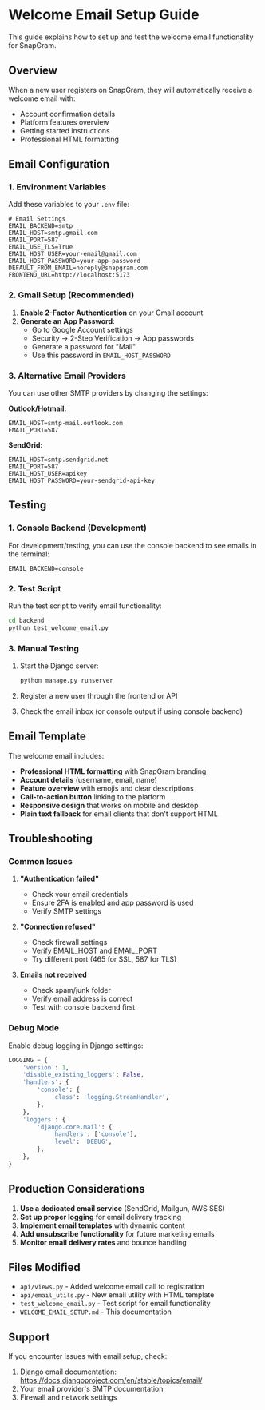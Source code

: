# Welcome Email Setup Guide

This guide explains how to set up and test the welcome email functionality for SnapGram.

## Overview

When a new user registers on SnapGram, they will automatically receive a welcome email with:
- Account confirmation details
- Platform features overview
- Getting started instructions
- Professional HTML formatting

## Email Configuration

### 1. Environment Variables

Add these variables to your `.env` file:

```env
# Email Settings
EMAIL_BACKEND=smtp
EMAIL_HOST=smtp.gmail.com
EMAIL_PORT=587
EMAIL_USE_TLS=True
EMAIL_HOST_USER=your-email@gmail.com
EMAIL_HOST_PASSWORD=your-app-password
DEFAULT_FROM_EMAIL=noreply@snapgram.com
FRONTEND_URL=http://localhost:5173
```

### 2. Gmail Setup (Recommended)

1. **Enable 2-Factor Authentication** on your Gmail account
2. **Generate an App Password**:
   - Go to Google Account settings
   - Security → 2-Step Verification → App passwords
   - Generate a password for "Mail"
   - Use this password in `EMAIL_HOST_PASSWORD`

### 3. Alternative Email Providers

You can use other SMTP providers by changing the settings:

**Outlook/Hotmail:**
```env
EMAIL_HOST=smtp-mail.outlook.com
EMAIL_PORT=587
```

**SendGrid:**
```env
EMAIL_HOST=smtp.sendgrid.net
EMAIL_PORT=587
EMAIL_HOST_USER=apikey
EMAIL_HOST_PASSWORD=your-sendgrid-api-key
```

## Testing

### 1. Console Backend (Development)

For development/testing, you can use the console backend to see emails in the terminal:

```env
EMAIL_BACKEND=console
```

### 2. Test Script

Run the test script to verify email functionality:

```bash
cd backend
python test_welcome_email.py
```

### 3. Manual Testing

1. Start the Django server:
   ```bash
   python manage.py runserver
   ```

2. Register a new user through the frontend or API
3. Check the email inbox (or console output if using console backend)

## Email Template

The welcome email includes:

- **Professional HTML formatting** with SnapGram branding
- **Account details** (username, email, name)
- **Feature overview** with emojis and clear descriptions
- **Call-to-action button** linking to the platform
- **Responsive design** that works on mobile and desktop
- **Plain text fallback** for email clients that don't support HTML

## Troubleshooting

### Common Issues

1. **"Authentication failed"**
   - Check your email credentials
   - Ensure 2FA is enabled and app password is used
   - Verify SMTP settings

2. **"Connection refused"**
   - Check firewall settings
   - Verify EMAIL_HOST and EMAIL_PORT
   - Try different port (465 for SSL, 587 for TLS)

3. **Emails not received**
   - Check spam/junk folder
   - Verify email address is correct
   - Test with console backend first

### Debug Mode

Enable debug logging in Django settings:

```python
LOGGING = {
    'version': 1,
    'disable_existing_loggers': False,
    'handlers': {
        'console': {
            'class': 'logging.StreamHandler',
        },
    },
    'loggers': {
        'django.core.mail': {
            'handlers': ['console'],
            'level': 'DEBUG',
        },
    },
}
```

## Production Considerations

1. **Use a dedicated email service** (SendGrid, Mailgun, AWS SES)
2. **Set up proper logging** for email delivery tracking
3. **Implement email templates** with dynamic content
4. **Add unsubscribe functionality** for future marketing emails
5. **Monitor email delivery rates** and bounce handling

## Files Modified

- `api/views.py` - Added welcome email call to registration
- `api/email_utils.py` - New email utility with HTML template
- `test_welcome_email.py` - Test script for email functionality
- `WELCOME_EMAIL_SETUP.md` - This documentation

## Support

If you encounter issues with email setup, check:
1. Django email documentation: https://docs.djangoproject.com/en/stable/topics/email/
2. Your email provider's SMTP documentation
3. Firewall and network settings
